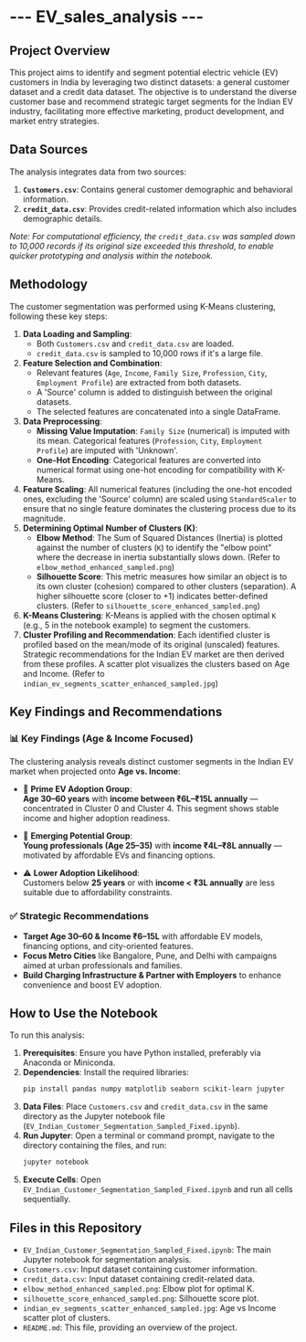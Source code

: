 # --- EV_sales_analysis --- 

## Project Overview

This project aims to identify and segment potential electric vehicle (EV) customers in India by leveraging two distinct datasets: a general customer dataset and a credit data dataset. The objective is to understand the diverse customer base and recommend strategic target segments for the Indian EV industry, facilitating more effective marketing, product development, and market entry strategies.

## Data Sources

The analysis integrates data from two sources:
1.  **`Customers.csv`**: Contains general customer demographic and behavioral information.
2.  **`credit_data.csv`**: Provides credit-related information which also includes demographic details.

*Note: For computational efficiency, the `credit_data.csv` was sampled down to 10,000 records if its original size exceeded this threshold, to enable quicker prototyping and analysis within the notebook.*

## Methodology

The customer segmentation was performed using K-Means clustering, following these key steps:

1.  **Data Loading and Sampling**:
    * Both `Customers.csv` and `credit_data.csv` are loaded.
    * `credit_data.csv` is sampled to 10,000 rows if it's a large file.
2.  **Feature Selection and Combination**:
    * Relevant features (`Age`, `Income`, `Family Size`, `Profession`, `City`, `Employment Profile`) are extracted from both datasets.
    * A 'Source' column is added to distinguish between the original datasets.
    * The selected features are concatenated into a single DataFrame.
3.  **Data Preprocessing**:
    * **Missing Value Imputation**: `Family Size` (numerical) is imputed with its mean. Categorical features (`Profession`, `City`, `Employment Profile`) are imputed with 'Unknown'.
    * **One-Hot Encoding**: Categorical features are converted into numerical format using one-hot encoding for compatibility with K-Means.
4.  **Feature Scaling**: All numerical features (including the one-hot encoded ones, excluding the 'Source' column) are scaled using `StandardScaler` to ensure that no single feature dominates the clustering process due to its magnitude.
5.  **Determining Optimal Number of Clusters (K)**:
    * **Elbow Method**: The Sum of Squared Distances (Inertia) is plotted against the number of clusters (`K`) to identify the "elbow point" where the decrease in inertia substantially slows down. (Refer to `elbow_method_enhanced_sampled.png`)
    * **Silhouette Score**: This metric measures how similar an object is to its own cluster (cohesion) compared to other clusters (separation). A higher silhouette score (closer to +1) indicates better-defined clusters. (Refer to `silhouette_score_enhanced_sampled.png`)
6.  **K-Means Clustering**: K-Means is applied with the chosen optimal `K` (e.g., 5 in the notebook example) to segment the customers.
7.  **Cluster Profiling and Recommendation**: Each identified cluster is profiled based on the mean/mode of its original (unscaled) features. Strategic recommendations for the Indian EV market are then derived from these profiles. A scatter plot visualizes the clusters based on Age and Income. (Refer to `indian_ev_segments_scatter_enhanced_sampled.jpg`)

## Key Findings and Recommendations

### 📊 Key Findings (Age & Income Focused)

The clustering analysis reveals distinct customer segments in the Indian EV market when projected onto **Age vs. Income**:

- 🔹 **Prime EV Adoption Group**:  
  **Age 30–60 years** with **income between ₹6L–₹15L annually** — concentrated in Cluster 0 and Cluster 4. This segment shows stable income and higher adoption readiness.

- 🔸 **Emerging Potential Group**:  
  **Young professionals (Age 25–35)** with **income ₹4L–₹8L annually** — motivated by affordable EVs and financing options.

- ⚠️ **Lower Adoption Likelihood**:  
  Customers below **25 years** or with **income < ₹3L annually** are less suitable due to affordability constraints.

### ✅ Strategic Recommendations 

- **Target Age 30–60 & Income ₹6–15L** with affordable EV models, financing options, and city-oriented features.
- **Focus Metro Cities** like Bangalore, Pune, and Delhi with campaigns aimed at urban professionals and families.
- **Build Charging Infrastructure & Partner with Employers** to enhance convenience and boost EV adoption.

## How to Use the Notebook

To run this analysis:

1.  **Prerequisites**: Ensure you have Python installed, preferably via Anaconda or Miniconda.
2.  **Dependencies**: Install the required libraries:
    ```bash
    pip install pandas numpy matplotlib seaborn scikit-learn jupyter
    ```
3.  **Data Files**: Place `Customers.csv` and `credit_data.csv` in the same directory as the Jupyter notebook file (`EV_Indian_Customer_Segmentation_Sampled_Fixed.ipynb`).
4.  **Run Jupyter**: Open a terminal or command prompt, navigate to the directory containing the files, and run:
    ```bash
    jupyter notebook
    ```
5.  **Execute Cells**: Open `EV_Indian_Customer_Segmentation_Sampled_Fixed.ipynb` and run all cells sequentially.

## Files in this Repository

* `EV_Indian_Customer_Segmentation_Sampled_Fixed.ipynb`: The main Jupyter notebook for segmentation analysis.
* `Customers.csv`: Input dataset containing customer information.
* `credit_data.csv`: Input dataset containing credit-related data.
* `elbow_method_enhanced_sampled.png`: Elbow plot for optimal K.
* `silhouette_score_enhanced_sampled.png`: Silhouette score plot.
* `indian_ev_segments_scatter_enhanced_sampled.jpg`: Age vs Income scatter plot of clusters.
* `README.md`: This file, providing an overview of the project.